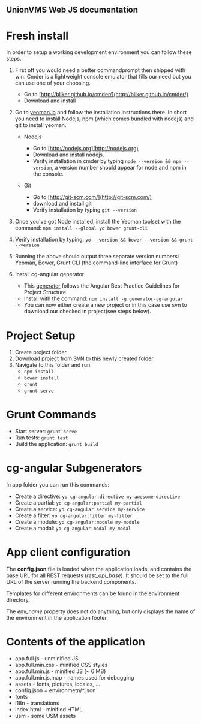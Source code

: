 ## UnionVMS Web JS documentation

# Fresh install

In order to setup a working development environment you can follow these steps.

1. First off you would need a better commandprompt then shipped with win.
Cmder is a lightweight console emulator that fills our need but you can use one of your choosing.
	* Go to [http://bliker.github.io/cmder/](http://bliker.github.io/cmder/)
	* Download and install

2. Go to [yeoman.io](http://yeoman.io/) and follow the installation instructions there. In short you need to install Nodejs, npm (which comes bundled with nodejs) and git to install yeoman.

	* Nodejs
		* Go to [http://nodejs.org](http://nodejs.org)
		* Download and install nodejs.
		* Verify installation in cmder by typing `node --version && npm --version`, a version number should appear for node and npm in the console.

	* Git
		* Go to [http://git-scm.com/](http://git-scm.com/)
		* download and install git
		* Verify installation by typing `git --version`

3. Once you've got Node installed, install the Yeoman toolset with the command: `npm install --global yo bower grunt-cli`

4. Verify installation by typing: `yo --version && bower --version && grunt --version`

5. Running the above should output three separate version numbers: Yeoman, Bower, Grunt CLI (the command-line interface for Grunt)

6. Install cg-angular generator
	* This [generator](https://github.com/cgross/generator-cg-angular) follows the Angular Best Practice Guidelines for Project Structure.
	* Install with the command: `npm install -g generator-cg-angular`
	* You can now either create a new project or in this case use svn to download our checked in project(see steps below).

# Project Setup
1. Create project folder
2. Download project from SVN to this newly created folder
3. Navigate to this folder and run:
	* `npm install`
	* `bower install`
	* `grunt`
	* `grunt serve`

# Grunt Commands
* Start server: `grunt serve`
* Run tests: `grunt test`
* Build the application: `grunt build`

# cg-angular Subgenerators
In app folder you can run this commands:
* Create a directive: `yo cg-angular:directive my-awesome-directive`
* Create a partial: `yo cg-angular:partial my-partial`
* Create a service: `yo cg-angular:service my-service`
* Create a filter: `yo cg-angular:filter my-filter`
* Create a module: `yo cg-angular:module my-module`
* Create a modal: `yo cg-angular:modal my-modal`


# App client configuration
The **config.json** file is loaded when the application loads, and contains the base
URL for all REST requests (*rest_api_base*). It should be set to the full URL
of the server running the backend components.

Templates for different environments can be found in the environment directory.

The *env_name* property does not do anything, but only displays the name of the
environment in the application footer.


# Contents of the application
* app.full.js - unminified JS
* app.full.min.css - minified CSS styles
* app.full.min.js - minified JS (~ 6 MB)
* app.full.min.js.map - names used for debugging
* assets - fonts, pictures, locales, ...
* config.json = environmetn/*.json
* fonts
* i18n - translations
* index.html - minified HTML
* usm - some USM assets
